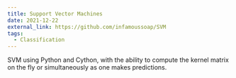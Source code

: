 ```yaml
---
title: Support Vector Machines
date: 2021-12-22
external_link: https://github.com/infamoussoap/SVM
tags:
  - Classification
---
```


SVM using Python and Cython, with the ability to compute the kernel matrix on the fly or simultaneously as one makes predictions.

<!--more-->
